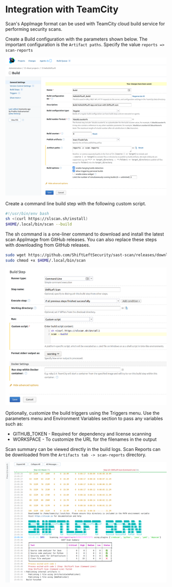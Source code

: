 # Integration with TeamCity

Scan's AppImage format can be used with TeamCity cloud build service for performing security scans.

Create a Build configuration with the parameters shown below. The important configuration is the `Artifact paths`. Specify the value `reports => scan-reports`

![Build configuration](img/teamcity-1.png)

Create a command line build step with the following custom script.

```bash
#!/usr/bin/env bash
sh <(curl https://slscan.sh/install)
$HOME/.local/bin/scan --build
```

The sh command is a one-liner command to download and install the latest scan AppImage from GitHub releases. You can also replace these steps with downloading from GitHub releases.

```bash
sudo wget https://github.com/ShiftLeftSecurity/sast-scan/releases/download/v1.9.9/scan -O $HOME/.local/bin/scan
sudo chmod +x $HOME/.local/bin/scan
```

![Build steps](img/teamcity-2.png)

Optionally, customize the build triggers using the Triggers menu. Use the parameters menu and Environment Variables section to pass any variables such as:

- GITHUB_TOKEN - Required for dependency and license scanning
- WORKSPACE - To customize the URL for the filenames in the output

Scan summary can be viewed directly in the build logs. Scan Reports can be downloaded from the `Artifacts tab -> scan-reports` directory.

![Build output](img/teamcity-3.png)
